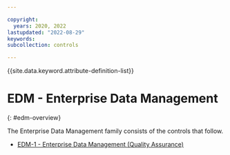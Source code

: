 ```yaml
---

copyright:
  years: 2020, 2022
lastupdated: "2022-08-29"
keywords: 
subcollection: controls

---
```




{{site.data.keyword.attribute-definition-list}}

# EDM - Enterprise Data Management
{: #edm-overview}

The Enterprise Data Management family consists of the controls that follow.

- [EDM-1 - Enterprise Data Management (Quality Assurance)](/docs/controls?topic=controls-edm-1)



